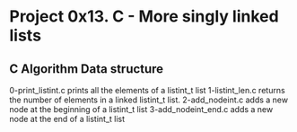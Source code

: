 # Project 0x13. C - More singly linked lists
## C  Algorithm  Data structure
0-print_listint.c prints all the elements of a listint_t list
1-listint_len.c returns the number of elements in a linked listint_t list.
2-add_nodeint.c adds a new node at the beginning of a listint_t list
3-add_nodeint_end.c adds a new node at the end of a listint_t list

